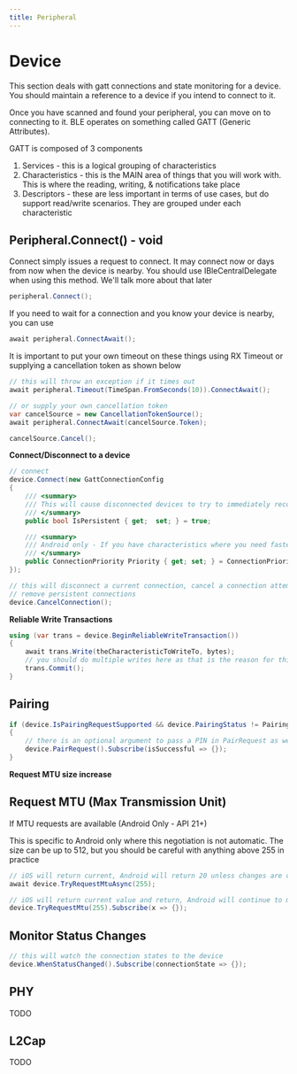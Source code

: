 ```yaml
---
title: Peripheral
---
```

# Device

This section deals with gatt connections and state monitoring for a device.
You should maintain a reference to a device if you intend to connect to it.

Once you have scanned and found your peripheral, you can move on to connecting to it.  BLE operates on something called GATT (Generic Attributes).  

GATT is composed of 3 components
1. Services - this is a logical grouping of characteristics
2. Characteristics - this is the MAIN area of things that you will work with.  This is where the reading, writing, & notifications take place
3. Descriptors - these are less important in terms of use cases, but do support read/write scenarios.  They are grouped under each characteristic

## Peripheral.Connect() - void

Connect simply issues a request to connect.  It may connect now or days from now when the device is nearby.  You should use IBleCentralDelegate when using this method.  We'll talk more about that later

```csharp
peripheral.Connect();
```

If you need to wait for a connection and you know your device is nearby, you can use 

```csharp
await peripheral.ConnectAwait();
```

It is important to put your own timeout on these things using RX Timeout or supplying a cancellation token as shown below

```csharp
// this will throw an exception if it times out
await peripheral.Timeout(TimeSpan.FromSeconds(10)).ConnectAwait();

// or supply your own cancellation token
var cancelSource = new CancellationTokenSource();
await peripheral.ConnectAwait(cancelSource.Token);

cancelSource.Cancel();
```


**Connect/Disconnect to a device**

```csharp
// connect
device.Connect(new GattConnectionConfig 
{
    /// <summary>
    /// This will cause disconnected devices to try to immediately reconnect.  It will cause WillRestoreState to fire on iOS. Defaults to true
    /// </summary>
    public bool IsPersistent { get;  set; } = true;

    /// <summary>
    /// Android only - If you have characteristics where you need faster replies, you can set this to high
    /// </summary>
    public ConnectionPriority Priority { get; set; } = ConnectionPriority.Normal;
});

// this will disconnect a current connection, cancel a connection attempt, and
// remove persistent connections
device.CancelConnection();
```

**Reliable Write Transactions**


```csharp
using (var trans = device.BeginReliableWriteTransaction()) 
{
    await trans.Write(theCharacteristicToWriteTo, bytes);
    // you should do multiple writes here as that is the reason for this mechanism
    trans.Commit();
}
```


## Pairing

```csharp
if (device.IsPairingRequestSupported && device.PairingStatus != PairingStatus.Paired) 
{
    // there is an optional argument to pass a PIN in PairRequest as well
    device.PairRequest().Subscribe(isSuccessful => {});
}
```

**Request MTU size increase**


## Request MTU (Max Transmission Unit)
If MTU requests are available (Android Only - API 21+)

This is specific to Android only where this negotiation is not automatic.
The size can be up to 512, but you should be careful with anything above 255 in practice
```csharp
// iOS will return current, Android will return 20 unless changes are observed
await device.TryRequestMtuAsync(255);

// iOS will return current value and return, Android will continue to monitor changes
device.TryRequestMtu(255).Subscribe(x => {});
```

## Monitor Status Changes

```csharp
// this will watch the connection states to the device
device.WhenStatusChanged().Subscribe(connectionState => {});

```


## PHY
TODO

## L2Cap
TODO